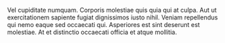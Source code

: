 Vel cupiditate numquam. Corporis molestiae quis quia qui at culpa. Aut ut exercitationem sapiente fugiat dignissimos iusto nihil. Veniam repellendus qui nemo eaque sed occaecati qui. Asperiores est sint deserunt est molestiae. At et distinctio occaecati officia et atque mollitia.
